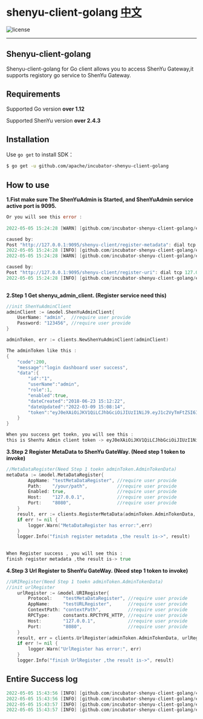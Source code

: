 # shenyu-client-golang [中文](./README_CN.md) #

![license](https://img.shields.io/badge/license-Apache--2.0-green.svg)

---

## Shenyu-client-golang

Shenyu-client-golang for Go client allows you to access ShenYu Gateway,it supports registory go service to ShenYu
Gateway.

## Requirements

Supported Go version **over 1.12**

Supported ShenYu version **over 2.4.3**

## Installation

Use `go get` to install SDK：

```sh
$ go get -u github.com/apache/incubator-shenyu-client-golang
```

## How to use

**1.Fist make sure The ShenYuAdmin is Started, and ShenYuAdmin service active port is 9095.**
```go
Or you will see this error :
	
2022-05-05 15:24:28 [WARN] [github.com/incubator-shenyu-client-golang/example/http_client/main.go:53] MetaDataRegister has error: The errCode is ->:503, The errMsg is  ->:Please check ShenYu admin service status

caused by:
Post "http://127.0.0.1:9095/shenyu-client/register-metadata": dial tcp 127.0.0.1:9095: connect: connection refused
2022-05-05 15:24:28 [INFO] [github.com/incubator-shenyu-client-golang/example/http_client/main.go:55] finish register metadata ,the result is-> false
2022-05-05 15:24:28 [WARN] [github.com/incubator-shenyu-client-golang/example/http_client/main.go:68] UrlRegister has error: The errCode is ->:503, The errMsg is  ->:Please check ShenYu admin service status

caused by:
Post "http://127.0.0.1:9095/shenyu-client/register-uri": dial tcp 127.0.0.1:9095: connect: connection refused
2022-05-05 15:24:28 [INFO] [github.com/incubator-shenyu-client-golang/example/http_client/main.go:70] finish UrlRegister ,the result is-> false
	
```

**2.Step 1 Get shenyu_admin_client. (Register service need this)**

```go
//init ShenYuAdminClient
adminClient := &model.ShenYuAdminClient{
    UserName: "admin",  //require user provide
    Password: "123456", //require user provide
}

adminToken, err := clients.NewShenYuAdminClient(adminClient)

The adminToken like this :
{
    "code":200,
    "message":"login dashboard user success",
    "data":{
        "id":"1",
        "userName":"admin",
        "role":1,
        "enabled":true,
        "dateCreated":"2018-06-23 15:12:22",
        "dateUpdated":"2022-03-09 15:08:14",
        "token":"eyJ0eXAiOiJKV1QiLCJhbGciOiJIUzI1NiJ9.eyJ1c2VyTmFtZSI6ImFkbWluIiwiZXhwIjoxNjUwNjc5OTQ2fQ.K92Il2kmJ0X3FgjY4igW35-pw9nsf5VKdUyqBoyIaF4"
    }
}

When you success get toekn, you will see this :
this is ShenYu Admin client token -> eyJ0eXAiOiJKV1QiLCJhbGciOiJIUzI1NiJ9.eyJ1c2VyTmFtZSI6ImFkbWluIiwiZXhwIjoxNjUwNjc5OTQ2fQ.K92Il2kmJ0X3FgjY4igW35-pw9nsf5VKdUyqBoyIaF4

```


**3.Step 2 Register MetaData to ShenYu GateWay. (Need step 1 token to invoke)**
```go
//MetaDataRegister(Need Step 1 toekn adminToken.AdminTokenData)
metaData := &model.MetaDataRegister{
		AppName: "testMetaDataRegister", //require user provide
		Path:    "/your/path",           //require user provide
		Enabled: true,                   //require user provide
		Host:    "127.0.0.1",            //require user provide
		Port:    "8080",                 //require user provide
	}
	result, err := clients.RegisterMetaData(adminToken.AdminTokenData, metaData)
	if err != nil {
		logger.Warn("MetaDataRegister has error:",err)
	}
	logger.Info("finish register metadata ,the result is->", result)
	
	
When Register success , you will see this :  
finish register metadata ,the result is-> true
```

**4.Step 3  Url  Register  to ShenYu GateWay. (Need step 1 token to invoke)**
```go
//URIRegister(Need Step 1 toekn adminToken.AdminTokenData)
//init urlRegister
	urlRegister := &model.URIRegister{
		Protocol:    "testMetaDataRegister", //require user provide
		AppName:     "testURLRegister",      //require user provide
		ContextPath: "contextPath",          //require user provide
		RPCType:     constants.RPCTYPE_HTTP, //require user provide
		Host:        "127.0.0.1",            //require user provide
		Port:        "8080",                 //require user provide
	}
	result, err = clients.UrlRegister(adminToken.AdminTokenData, urlRegister)
	if err != nil {
		logger.Warn("UrlRegister has error:", err)
	}
	logger.Info("finish UrlRegister ,the result is->", result)
```

## Entire Success log
```go
2022-05-05 15:43:56 [INFO] [github.com/incubator-shenyu-client-golang/clients/admin_client/shenyu_admin_client.go:51] Get ShenYu Admin response, body is -> {200 login dashboard user success {1 admin 1 true 2018-06-23 15:12:22 2022-03-09 15:08:14 eyJ0eXAiOiJKV1QiLCJhbGciOiJIUzI1NiJ9.eyJ1c2VyTmFtZSI6ImFkbWluIiwiZXhwIjoxNjUxODIzMDM2fQ.gMzPKaNlXEd1Q517qQamOpg358W9L0-0cZN3lkk06WE}}
2022-05-05 15:43:56 [INFO] [github.com/incubator-shenyu-client-golang/example/http_client/main.go:40] this is ShenYu Admin client token -> eyJ0eXAiOiJKV1QiLCJhbGciOiJIUzI1NiJ9.eyJ1c2VyTmFtZSI6ImFkbWluIiwiZXhwIjoxNjUxODIzMDM2fQ.gMzPKaNlXEd1Q517qQamOpg358W9L0-0cZN3lkk06WE
2022-05-05 15:43:57 [INFO] [github.com/incubator-shenyu-client-golang/example/http_client/main.go:55] finish register metadata ,the result is-> true
2022-05-05 15:43:57 [INFO] [github.com/incubator-shenyu-client-golang/example/http_client/main.go:70] finish UrlRegister ,the result is-> true

```
